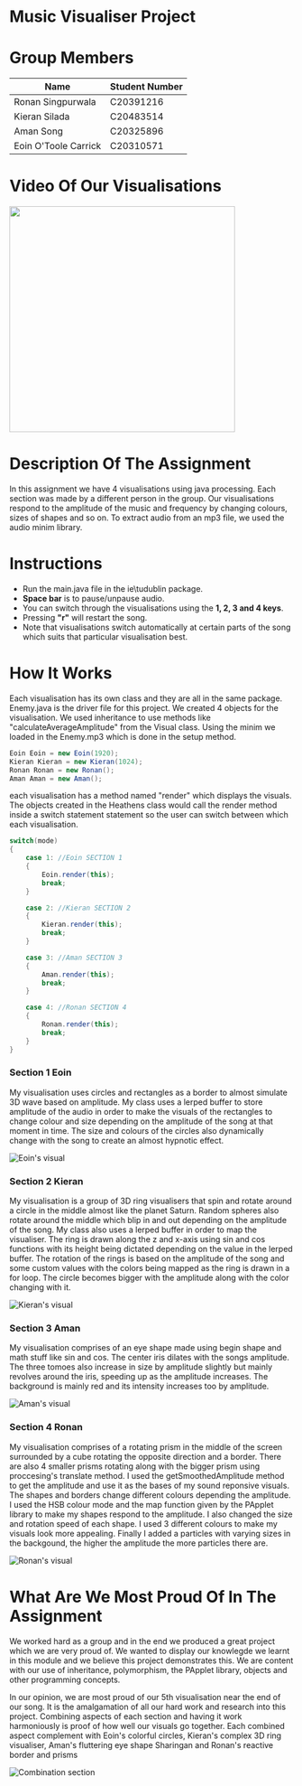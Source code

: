 # Music Visualiser Project

# Group Members
| Name | Student Number |
|-----------|-----------|
|Ronan Singpurwala | C20391216 |
|Kieran Silada | C20483514 |
|Aman Song | C20325896 |
|Eoin O'Toole Carrick | C20310571 |

# Video Of Our Visualisations
[<img src="https://img.youtube.com/vi/xAuwouEEJss/maxresdefault.jpg" width="400px">](https://www.youtube.com/watch?v=xAuwouEEJss "Watch our video!")

# Description Of The Assignment
In this assignment we have 4 visualisations using java processing. Each section was made by a different person in the group. Our visualisations respond to the amplitude of the music and frequency by changing colours, sizes of shapes and so on. To extract audio from an mp3 file, we used the audio minim library. 

# Instructions
- Run the main.java file in the ie\tudublin package.
- **Space bar** is to pause/unpause audio.
- You can switch through the visualisations using the **1, 2, 3 and 4 keys**.
- Pressing **"r"** will restart the song.
- Note that visualisations switch automatically at certain parts of the song which suits that particular visualisation best.

# How It Works
Each visualisation has its own class and they are all in the same package. Enemy.java is the driver file for this project. We created 4 objects for the visualisation. We used inheritance to use methods like "calculateAverageAmplitude" from the Visual class. Using the minim we loaded in the Enemy.mp3 which is done in the setup method.

```java
Eoin Eoin = new Eoin(1920);
Kieran Kieran = new Kieran(1024);
Ronan Ronan = new Ronan();
Aman Aman = new Aman();
```
each visualisation has a method named "render" which displays the visuals. The objects created in the Heathens class would call the render method inside a switch statement statement so the user can switch between which each visualisation.

```java
switch(mode)
{
    case 1: //Eoin SECTION 1
    {
        Eoin.render(this);
        break;
    }

    case 2: //Kieran SECTION 2
    {
        Kieran.render(this);
        break;
    }

    case 3: //Aman SECTION 3
    {
        Aman.render(this);
        break;
    }

    case 4: //Ronan SECTION 4
    {
        Ronan.render(this);
        break;
    }
}
```
### Section 1 Eoin 
My visualisation uses circles and rectangles as a border to almost simulate 3D wave based on amplitude. My class uses a lerped buffer to store amplitude of the audio in order to make the visuals of the rectangles to change colour and size depending on the amplitude of the song at that moment in time. The size and colours of the circles also dynamically change with the song to create an almost hypnotic effect.

![Eoin's visual](images/Eoin.png)

### Section 2 Kieran
My visualisation is a group of 3D ring visualisers that spin and rotate around a circle in the middle almost like the planet Saturn. Random spheres also rotate around the middle which blip in and out depending on the amplitude of the song. My class also uses a lerped buffer in order to map the visualiser. The ring is drawn along the z and x-axis using sin and cos functions with its height being dictated depending on the value in the lerped buffer. The rotation of the rings is based on the amplitude of the song and some custom values with the colors being mapped as the ring is drawn in a for loop. The circle becomes bigger with the amplitude along with the color changing with it. 

![Kieran's visual](images/kieran.png)

### Section 3 Aman
My visualisation comprises of an eye shape made using begin shape and math stuff like sin and cos. The center iris dilates with the songs amplitude. The three tomoes also increase in size by amplitude slightly but mainly revolves around the iris, speeding up as the amplitude increases. The background is mainly red and its intensity increases too by amplitude. 

![Aman's visual](images/aman.png)

### Section 4 Ronan
My visualisation comprises of a rotating prism in the middle of the screen surrounded by a cube rotating the opposite direction and a border. There are also 4 smaller prisms rotating along with the bigger prism using proccesing's translate method. I used the getSmoothedAmplitude method to get the amplitude and use it as the bases of my sound reponsive visuals. The shapes and borders change different colours depending the amplitude. I used the HSB colour mode and  the map function given by the PApplet library to make my shapes respond to the amplitude. I also changed the size and rotation speed of each shape. I used 3 different colours to make my visuals look more appealing. Finally I added a particles with varying sizes in the backgound, the higher the amplitude the more particles there are.

![Ronan's visual](images/ronan.png)

# What Are We Most Proud Of In The Assignment
We worked hard as a group and in the end we produced a great project which we are very proud of. We wanted to display our knowlegde we learnt in this module and we believe this project demonstrates this. We are content with our use of inheritance, polymorphism, the PApplet library, objects and other programming concepts.

In our opinion, we are most proud of our 5th visualisation near the end of our song. It is the amalgamation of all our hard work and research into this project. Combining aspects of each section and having it work harmoniously is proof of how well our visuals go together. Each combined aspect complement with Eoin's colorful circles, Kieran's complex 3D ring visualiser, Aman's fluttering eye shape Sharingan and Ronan's reactive border and prisms

![Combination section](images/combined.png)
